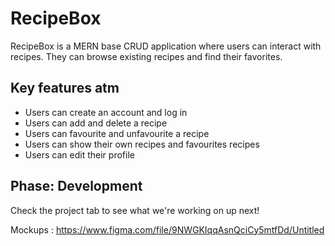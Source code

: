 # RecipeBox

RecipeBox is a MERN base CRUD application where users can interact with recipes. They can browse existing recipes and find their favorites. 

## Key features atm
 * Users can create an account and log in
 * Users can add and delete a recipe
 * Users can favourite and unfavourite a recipe
 * Users can show their own recipes and favourites recipes
 * Users can edit their profile


## Phase: **Development**

Check the project tab to see what we're working on up next!

Mockups : https://www.figma.com/file/9NWGKIqqAsnQciCy5mtfDd/Untitled
